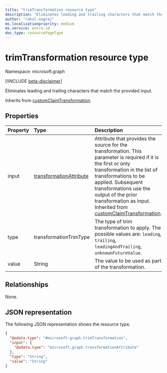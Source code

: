```yaml
---
title: "trimTransformation resource type"
description: "Eliminates leading and trailing characters that match the provided input."
author: "rahul-nagraj"
ms.localizationpriority: medium
ms.service: entra-id
doc_type: resourcePageType
---
```


# trimTransformation resource type

Namespace: microsoft.graph

[!INCLUDE [beta-disclaimer](../../includes/beta-disclaimer.md)]

Eliminates leading and trailing characters that match the provided input. 

Inherits from [customClaimTransformation](../resources/customclaimtransformation.md).

## Properties
|Property|Type|Description|
|:---|:---|:---|
|input|[transformationAttribute](../resources/transformationattribute.md)|Attribute that provides the source for the transformation. This parameter is required if it is the first or only transformation in the list of transformations to be applied. Subsequent transformations use the output of the prior transformation as input. Inherited from [customClaimTransformation](../resources/customclaimtransformation.md).|
|type|transformationTrimType|The type of trim transformation to apply. The possible values are: `leading`, `trailing`, `leadingAndTrailing`, `unknownFutureValue`.|
|value|String|The value to be used as part of the transformation.|

## Relationships
None.

## JSON representation
The following JSON representation shows the resource type.
<!-- {
  "blockType": "resource",
  "@odata.type": "microsoft.graph.trimTransformation"
}
-->
``` json
{
  "@odata.type": "#microsoft.graph.trimTransformation",
  "input": {
    "@odata.type": "microsoft.graph.transformationAttribute"
  },
  "type": "String",
  "value": "String"
}
```
